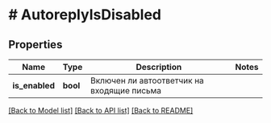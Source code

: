 # # AutoreplyIsDisabled

## Properties

Name | Type | Description | Notes
------------ | ------------- | ------------- | -------------
**is_enabled** | **bool** | Включен ли автоответчик на входящие письма |

[[Back to Model list]](../../README.md#models) [[Back to API list]](../../README.md#endpoints) [[Back to README]](../../README.md)

